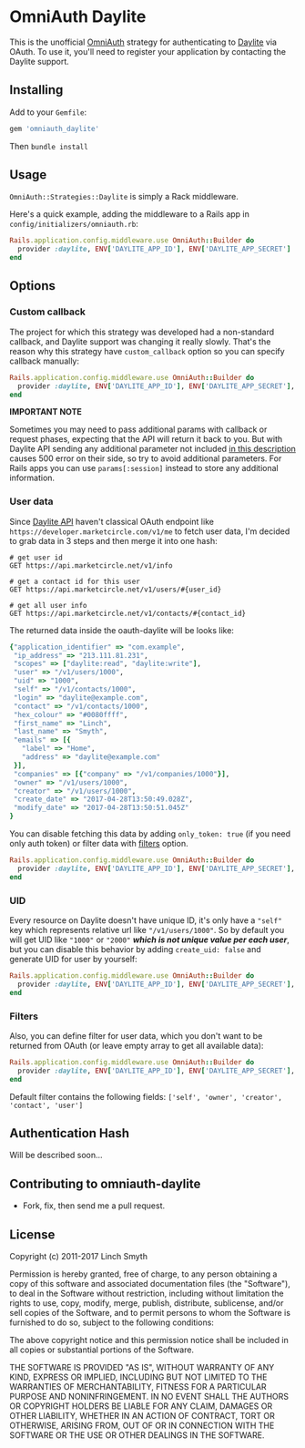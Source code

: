 # OmniAuth Daylite

This is the unofficial [OmniAuth](https://github.com/intridea/omniauth) strategy for 
authenticating to [Daylite](https://www.marketcircle.com/) via OAuth.
To use it, you'll need to register your application by contacting the Daylite support.

## Installing

Add to your `Gemfile`:

```ruby
gem 'omniauth_daylite'
```

Then `bundle install`

## Usage

`OmniAuth::Strategies::Daylite` is simply a Rack middleware.

Here's a quick example, adding the middleware to a Rails app in `config/initializers/omniauth.rb`:

```ruby
Rails.application.config.middleware.use OmniAuth::Builder do
  provider :daylite, ENV['DAYLITE_APP_ID'], ENV['DAYLITE_APP_SECRET']
end
```

## Options

### Custom callback

The project for which this strategy was developed had a non-standard callback, and Daylite support was 
changing it really slowly. That's the reason why this strategy have `custom_callback` option so you can specify
callback manually:

```ruby
Rails.application.config.middleware.use OmniAuth::Builder do
  provider :daylite, ENV['DAYLITE_APP_ID'], ENV['DAYLITE_APP_SECRET'], custom_callback: "https://example.com/daylite_custom_collback"
end
```

**IMPORTANT NOTE**

Sometimes you may need to pass additional params with callback or request phases, expecting that the API will 
return it back to you. But with Daylite API sending any additional parameter not included 
[in this description](https://developer.marketcircle.com/v1/docs/authentication-1#section-oauth-2-0-endpoints) causes 500 error on 
their side, so try to avoid additional parameters. For Rails apps you can use `params[:session]` instead to store any additional information. 

### User data

Since [Daylite API](https://developer.marketcircle.com/v1/reference) haven't classical OAuth endpoint like 
`https://developer.marketcircle.com/v1/me` to fetch user data, I'm decided to grab data in 3 steps and then merge it into one hash:

```
# get user id
GET https://api.marketcircle.net/v1/info
 
# get a contact id for this user
GET https://api.marketcircle.net/v1/users/#{user_id}

# get all user info
GET https://api.marketcircle.net/v1/contacts/#{contact_id}
```

The returned data inside the oauth-daylite will be looks like:

```ruby
{"application_identifier" => "com.example",
 "ip_address" => "213.111.81.231",
 "scopes" => ["daylite:read", "daylite:write"],
 "user" => "/v1/users/1000",
 "uid" => "1000",
 "self" => "/v1/contacts/1000",
 "login" => "daylite@example.com",
 "contact" => "/v1/contacts/1000",
 "hex_colour" => "#0080ffff",
 "first_name" => "Linch",
 "last_name" => "Smyth",
 "emails" => [{
   "label" => "Home",
   "address" => "daylite@example.com"
 }],
 "companies" => [{"company" => "/v1/companies/1000"}],
 "owner" => "/v1/users/1000",
 "creator" => "/v1/users/1000",
 "create_date" => "2017-04-28T13:50:49.028Z",
 "modify_date" => "2017-04-28T13:50:51.045Z"
}
```

You can disable fetching this data by adding `only_token: true` (if you need only auth token) or filter data with [filters](#Filters) option.

```ruby
Rails.application.config.middleware.use OmniAuth::Builder do
  provider :daylite, ENV['DAYLITE_APP_ID'], ENV['DAYLITE_APP_SECRET'], only_token: true
end
```

### UID

Every resource on Daylite doesn't have unique ID, it's only have a `"self"` key which represents relative url 
like `"/v1/users/1000"`. So by default you will get UID like `"1000"` or `"2000"` **_which is not unique value per each user_**, but you can 
disable this behavior by adding `create_uid: false` and generate UID for user by yourself:

```ruby
Rails.application.config.middleware.use OmniAuth::Builder do
  provider :daylite, ENV['DAYLITE_APP_ID'], ENV['DAYLITE_APP_SECRET'], create_uid: false
end
```

### Filters

Also, you can define filter for user data, which you don't want to be returned from OAuth (or leave empty array to get all available data):

```ruby
Rails.application.config.middleware.use OmniAuth::Builder do
  provider :daylite, ENV['DAYLITE_APP_ID'], ENV['DAYLITE_APP_SECRET'], filter: ["self", "owner", "creator"]
end
```

Default filter contains the following fields: `['self', 'owner', 'creator', 'contact', 'user']`


## Authentication Hash


Will be described soon...



## Contributing to omniauth-daylite


* Fork, fix, then send me a pull request.


## License


Copyright (c) 2011-2017 Linch Smyth

Permission is hereby granted, free of charge, to any person obtaining a copy of this software and associated documentation files (the "Software"), to deal in the Software without restriction, including without limitation the rights to use, copy, modify, merge, publish, distribute, sublicense, and/or sell copies of the Software, and to permit persons to whom the Software is furnished to do so, subject to the following conditions:

The above copyright notice and this permission notice shall be included in all copies or substantial portions of the Software.

THE SOFTWARE IS PROVIDED "AS IS", WITHOUT WARRANTY OF ANY KIND, EXPRESS OR IMPLIED, INCLUDING BUT NOT LIMITED TO THE WARRANTIES OF MERCHANTABILITY, FITNESS FOR A PARTICULAR PURPOSE AND NONINFRINGEMENT. IN NO EVENT SHALL THE AUTHORS OR COPYRIGHT HOLDERS BE LIABLE FOR ANY CLAIM, DAMAGES OR OTHER LIABILITY, WHETHER IN AN ACTION OF CONTRACT, TORT OR OTHERWISE, ARISING FROM, OUT OF OR IN CONNECTION WITH THE SOFTWARE OR THE USE OR OTHER DEALINGS IN THE SOFTWARE.

